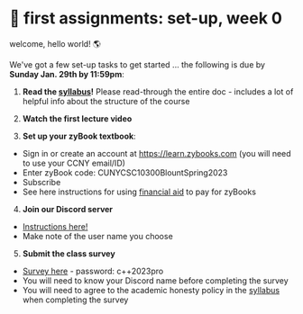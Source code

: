 # 🤖 first assignments: set-up, week 0 

welcome, hello world! 🌎 

We've got a few set-up tasks to get started ... the following is due by **Sunday Jan. 29th by 11:59pm**:

1. **Read the [syllabus](https://github.com/mab253/cpp_spring23/blob/main/README.md)!** Please read-through the entire doc - includes a lot of helpful info about the structure of the course

2. **Watch the first lecture video**

3. **Set up your zyBook textbook**:
- Sign in or create an account at https://learn.zybooks.com (you will need to use your CCNY email/ID)
- Enter zyBook code: CUNYCSC10300BlountSpring2023
- Subscribe
- See here instructions for using [financial aid](https://zybooks.zendesk.com/hc/en-us/articles/1260801584850-Payment-Cost-financial-aid-refunds-discounts-and-more#h_01EWPM7ZS4GFDWCDFF4TXPCDFV) to pay for zyBooks

4. **Join our Discord server**
- [Instructions here!](https://github.com/mab253/cpp_spring23/blob/main/discord.md)
- Make note of the user name you choose 

5. **Submit the class survey**
- [Survey here](https://airtable.com/shrheWhtLAiFgZxM1) - password: c++2023pro
- You will need to know your Discord name before completing the survey
- You will need to agree to the academic honesty policy in the [syllabus](https://github.com/mab253/cpp_spring23/blob/main/README.md) when completing the survey

